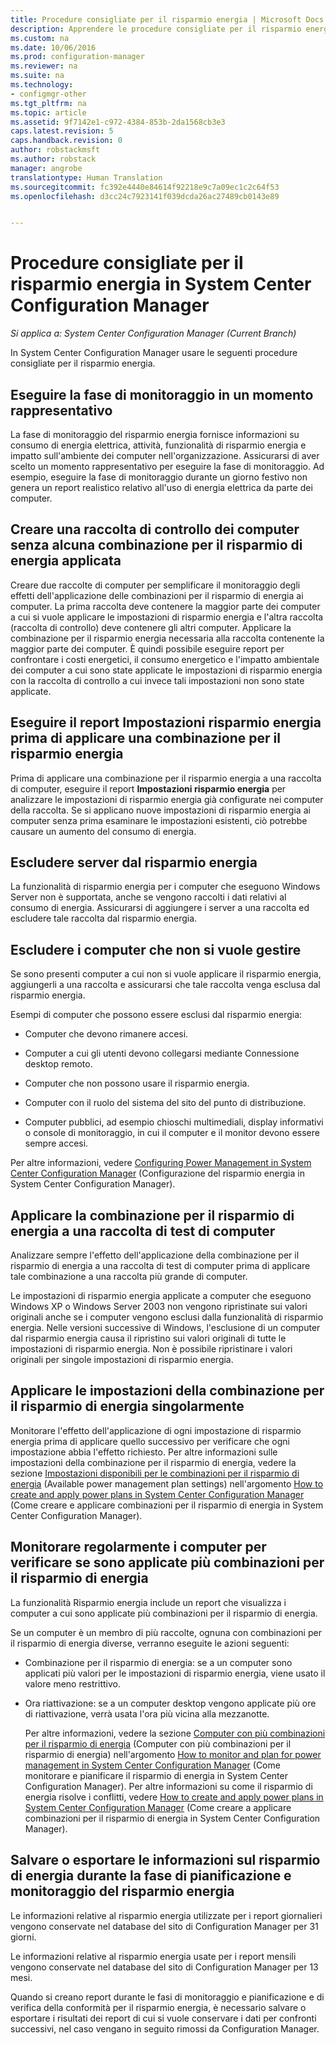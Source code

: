 ```yaml
---
title: Procedure consigliate per il risparmio energia | Microsoft Docs
description: Apprendere le procedure consigliate per il risparmio energia in System Center Configuration Manager.
ms.custom: na
ms.date: 10/06/2016
ms.prod: configuration-manager
ms.reviewer: na
ms.suite: na
ms.technology:
- configmgr-other
ms.tgt_pltfrm: na
ms.topic: article
ms.assetid: 9f7142e1-c972-4384-853b-2da1568cb3e3
caps.latest.revision: 5
caps.handback.revision: 0
author: robstackmsft
ms.author: robstack
manager: angrobe
translationtype: Human Translation
ms.sourcegitcommit: fc392e4440e84614f92218e9c7a09ec1c2c64f53
ms.openlocfilehash: d3cc24c7923141f039dcda26ac27489cb0143e89


---
```

# <a name="best-practices-for-power-management-in-system-center-configuration-manager"></a>Procedure consigliate per il risparmio energia in System Center Configuration Manager

*Si applica a: System Center Configuration Manager (Current Branch)*

In System Center Configuration Manager usare le seguenti procedure consigliate per il risparmio energia.  

## <a name="perform-the-monitoring-phase-at-a-representative-time"></a>Eseguire la fase di monitoraggio in un momento rappresentativo  
 La fase di monitoraggio del risparmio energia fornisce informazioni su consumo di energia elettrica, attività, funzionalità di risparmio energia e impatto sull'ambiente dei computer nell'organizzazione. Assicurarsi di aver scelto un momento rappresentativo per eseguire la fase di monitoraggio. Ad esempio, eseguire la fase di monitoraggio durante un giorno festivo non genera un report realistico relativo all'uso di energia elettrica da parte dei computer.  

## <a name="create-a-control-collection-of-computers-with-no-power-plans-applied"></a>Creare una raccolta di controllo dei computer senza alcuna combinazione per il risparmio di energia applicata  
 Creare due raccolte di computer per semplificare il monitoraggio degli effetti dell'applicazione delle combinazioni per il risparmio di energia ai computer. La prima raccolta deve contenere la maggior parte dei computer a cui si vuole applicare le impostazioni di risparmio energia e l'altra raccolta (raccolta di controllo) deve contenere gli altri computer. Applicare la combinazione per il risparmio energia necessaria alla raccolta contenente la maggior parte dei computer. È quindi possibile eseguire report per confrontare i costi energetici, il consumo energetico e l'impatto ambientale dei computer a cui sono state applicate le impostazioni di risparmio energia con la raccolta di controllo a cui invece tali impostazioni non sono state applicate.  

## <a name="run-the-power-settings-report-before-you-apply-a-power-management-plan"></a>Eseguire il report Impostazioni risparmio energia prima di applicare una combinazione per il risparmio energia  
 Prima di applicare una combinazione per il risparmio energia a una raccolta di computer, eseguire il report **Impostazioni risparmio energia** per analizzare le impostazioni di risparmio energia già configurate nei computer della raccolta. Se si applicano nuove impostazioni di risparmio energia ai computer senza prima esaminare le impostazioni esistenti, ciò potrebbe causare un aumento del consumo di energia.  

## <a name="exclude-servers-from-power-management"></a>Escludere server dal risparmio energia  
 La funzionalità di risparmio energia per i computer che eseguono Windows Server non è supportata, anche se vengono raccolti i dati relativi al consumo di energia. Assicurarsi di aggiungere i server a una raccolta ed escludere tale raccolta dal risparmio energia.  

## <a name="exclude-computers-that-you-do-not-want-to-manage"></a>Escludere i computer che non si vuole gestire  
 Se sono presenti computer a cui non si vuole applicare il risparmio energia, aggiungerli a una raccolta e assicurarsi che tale raccolta venga esclusa dal risparmio energia.  

 Esempi di computer che possono essere esclusi dal risparmio energia:  

-   Computer che devono rimanere accesi.  

-   Computer a cui gli utenti devono collegarsi mediante Connessione desktop remoto.  

-   Computer che non possono usare il risparmio energia.  

-   Computer con il ruolo del sistema del sito del punto di distribuzione.  

-   Computer pubblici, ad esempio chioschi multimediali, display informativi o console di monitoraggio, in cui il computer e il monitor devono essere sempre accesi.  

 Per altre informazioni, vedere [Configuring Power Management in System Center Configuration Manager](../../../../core/clients/manage/power/configuring-power-management.md) (Configurazione del risparmio energia in System Center Configuration Manager).  

## <a name="first-apply-power-plans-to-a-test-collection-of-computers"></a>Applicare la combinazione per il risparmio di energia a una raccolta di test di computer  
 Analizzare sempre l'effetto dell'applicazione della combinazione per il risparmio di energia a una raccolta di test di computer prima di applicare tale combinazione a una raccolta più grande di computer.  

 Le impostazioni di risparmio energia applicate a computer che eseguono Windows XP o Windows Server 2003 non vengono ripristinate sui valori originali anche se i computer vengono esclusi dalla funzionalità di risparmio energia. Nelle versioni successive di Windows, l'esclusione di un computer dal risparmio energia causa il ripristino sui valori originali di tutte le impostazioni di risparmio energia. Non è possibile ripristinare i valori originali per singole impostazioni di risparmio energia.  

## <a name="apply-power-plan-settings-individually"></a>Applicare le impostazioni della combinazione per il risparmio di energia singolarmente  
 Monitorare l'effetto dell'applicazione di ogni impostazione di risparmio energia prima di applicare quello successivo per verificare che ogni impostazione abbia l'effetto richiesto. Per altre informazioni sulle impostazioni della combinazione per il risparmio di energia, vedere la sezione [Impostazioni disponibili per le combinazioni per il risparmio di energia](../../../../core/clients/manage/power/create-and-apply-power-plans.md#BKMK_Plans) (Available power management plan settings) nell'argomento [How to create and apply power plans in System Center Configuration Manager](../../../../core/clients/manage/power/create-and-apply-power-plans.md) (Come creare e applicare combinazioni per il risparmio di energia in System Center Configuration Manager).  

## <a name="regularly-monitor-computers-to-see-if-they-have-multiple-power-plans-applied"></a>Monitorare regolarmente i computer per verificare se sono applicate più combinazioni per il risparmio di energia  
 La funzionalità Risparmio energia include un report che visualizza i computer a cui sono applicate più combinazioni per il risparmio di energia.  

 Se un computer è un membro di più raccolte, ognuna con combinazioni per il risparmio di energia diverse, verranno eseguite le azioni seguenti:  

-   Combinazione per il risparmio di energia: se a un computer sono applicati più valori per le impostazioni di risparmio energia, viene usato il valore meno restrittivo.  

-   Ora riattivazione: se a un computer desktop vengono applicate più ore di riattivazione, verrà usata l'ora più vicina alla mezzanotte.  

     Per altre informazioni, vedere la sezione [Computer con più combinazioni per il risparmio di energia](../../../../core/clients/manage/power/monitor-and-plan-for-power-management.md#BKMK_Multiple) (Computer con più combinazioni per il risparmio di energia) nell'argomento [How to monitor and plan for power management in System Center Configuration Manager](../../../../core/clients/manage/power/monitor-and-plan-for-power-management.md) (Come monitorare e pianificare il risparmio di energia in System Center Configuration Manager). Per altre informazioni su come il risparmio di energia risolve i conflitti, vedere [How to create and apply power plans in System Center Configuration Manager](../../../../core/clients/manage/power/create-and-apply-power-plans.md) (Come creare a applicare combinazioni per il risparmio di energia in System Center Configuration Manager).  

## <a name="save-or-export-power-management-information-during-the-monitoring-and-planning-phase-of-power-management"></a>Salvare o esportare le informazioni sul risparmio di energia durante la fase di pianificazione e monitoraggio del risparmio energia  
 Le informazioni relative al risparmio energia utilizzate per i report giornalieri vengono conservate nel database del sito di Configuration Manager per 31 giorni.  

 Le informazioni relative al risparmio energia usate per i report mensili vengono conservate nel database del sito di Configuration Manager per 13 mesi.  

 Quando si creano report durante le fasi di monitoraggio e pianificazione e di verifica della conformità per il risparmio energia, è necessario salvare o esportare i risultati dei report di cui si vuole conservare i dati per confronti successivi, nel caso vengano in seguito rimossi da Configuration Manager.  



<!--HONumber=Dec16_HO3-->


